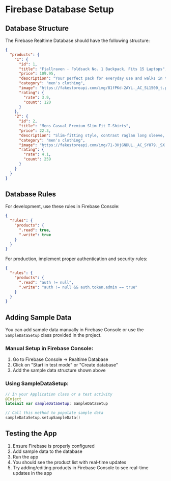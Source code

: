 # Firebase Database Setup

## Database Structure

The Firebase Realtime Database should have the following structure:

```json
{
  "products": {
    "1": {
      "id": 1,
      "title": "Fjallraven - Foldsack No. 1 Backpack, Fits 15 Laptops",
      "price": 109.95,
      "description": "Your perfect pack for everyday use and walks in the forest. Stash your laptop (up to 15 inches) in the padded sleeve, your everyday",
      "category": "men's clothing",
      "image": "https://fakestoreapi.com/img/81fPKd-2AYL._AC_SL1500_t.png",
      "rating": {
        "rate": 3.9,
        "count": 120
      }
    },
    "2": {
      "id": 2,
      "title": "Mens Casual Premium Slim Fit T-Shirts",
      "price": 22.3,
      "description": "Slim-fitting style, contrast raglan long sleeve, three-button henley placket, light weight & soft fabric for breathable and comfortable wearing.",
      "category": "men's clothing",
      "image": "https://fakestoreapi.com/img/71-3HjGNDUL._AC_SY879._SX._UX._SY._UY_t.png",
      "rating": {
        "rate": 4.1,
        "count": 259
      }
    }
  }
}
```

## Database Rules

For development, use these rules in Firebase Console:

```json
{
  "rules": {
    "products": {
      ".read": true,
      ".write": true
    }
  }
}
```

For production, implement proper authentication and security rules:

```json
{
  "rules": {
    "products": {
      ".read": "auth != null",
      ".write": "auth != null && auth.token.admin == true"
    }
  }
}
```

## Adding Sample Data

You can add sample data manually in Firebase Console or use the `SampleDataSetup` class provided in the project.

### Manual Setup in Firebase Console:

1. Go to Firebase Console → Realtime Database
2. Click on "Start in test mode" or "Create database"
3. Add the sample data structure shown above

### Using SampleDataSetup:

```kotlin
// In your Application class or a test activity
@Inject
lateinit var sampleDataSetup: SampleDataSetup

// Call this method to populate sample data
sampleDataSetup.setupSampleData()
```

## Testing the App

1. Ensure Firebase is properly configured
2. Add sample data to the database
3. Run the app
4. You should see the product list with real-time updates
5. Try adding/editing products in Firebase Console to see real-time updates in the app
